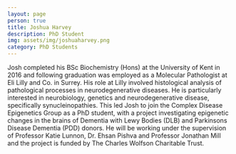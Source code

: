 ```yaml
---
layout: page
person: true
title: Joshua Harvey
description: PhD Student
img: assets/img/joshuaharvey.png
category: PhD Students
---
```



Josh completed his BSc Biochemistry (Hons) at the University of Kent in 2016 and following graduation was employed as a Molecular Pathologist at Eli Lilly and Co. in Surrey. His role at Lilly involved histological analysis of pathological processes in neurodegenerative diseases. He is particularly interested in neurobiology, genetics and neurodegenerative disease, specifically synucleinopathies. This led Josh to join the Complex Disease Epigenetics Group as a PhD student, with a project investigating epigenetic changes in the brains of Dementia with Lewy Bodies (DLB) and Parkinsons Disease Dementia (PDD) donors. He will be working under the supervision of Professor Katie Lunnon, Dr. Ehsan Pishva and Professor Jonathan Mill and the project is funded by The Charles Wolfson Charitable Trust.
